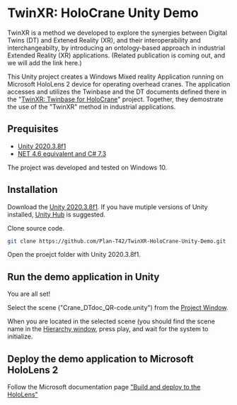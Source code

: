 # TwinXR: HoloCrane Unity Demo

TwinXR is a method we developed to explore the synergies between Digital Twins (DT) and Extened Reality (XR), and their interoperability and interchangeabilty, by introducing an ontology-based approach in industrial Extended Reality (XR) applications. (Related publication is coming out, and we will add the link here.) 

This Unity project creates a Windows Mixed reality Application running on Microsoft HoloLens 2 device for operating overhead cranes. The application accesses and utilizes the Twinbase and the DT documents defined there in the "[TwinXR: Twinbase for HoloCrane](https://github.com/Plan-T42/TwinXR-TwinBase-for-HoloCrane)" project. Together, they demostrate the use of the "TwinXR" method in industrial applications.

## Prequisites

- [Unity 2020.3.8f1](https://unity3d.com/get-unity/download/archive)
- [NET 4.6 equivalent and C# 7.3](https://docs.unity3d.com/2019.3/Documentation/Manual/CSharpCompiler.html)

The project was developed and tested on Windows 10. 

## Installation 

Download the [Unity 2020.3.8f1](https://unity3d.com/get-unity/download/archive). 
If you have mutiple versions of Unity installed, [Unity Hub](https://docs.unity3d.com/Manual/GettingStartedInstallingHub.html) is suggested.

Clone source code.
```sh
git clone https://github.com/Plan-T42/TwinXR-HoloCrane-Unity-Demo.git
```

Open the proejct folder with Unity 2020.3.8f1.

## Run the demo application in Unity

You are all set!

Select the scene ("Crane_DTdoc_QR-code.unity") from the [Project Window](https://docs.unity3d.com/Manual/UsingTheEditor.html).

When you are located in the selected scene (you should find the scene name in the [Hierarchy window](https://docs.unity3d.com/Manual/UsingTheEditor.html), press play, and wait for the system to initialize. 

## Deploy the demo application to Microsoft HoloLens 2

Follow the Microsoft documentation page ["Build and deploy to the HoloLens"](https://docs.microsoft.com/en-us/windows/mixed-reality/develop/unity/build-and-deploy-to-hololens)

